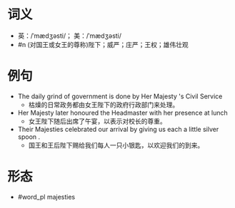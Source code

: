 # 词义
- 英：/ˈmædʒəsti/； 美：/ˈmædʒəsti/
- #n (对国王或女王的尊称)陛下；威严；庄严；王权；雄伟壮观
# 例句
- The daily grind of government is done by Her Majesty 's Civil Service
	- 枯燥的日常政务都由女王陛下的政府行政部门来处理。
- Her Majesty later honoured the Headmaster with her presence at lunch
	- 女王陛下随后出席了午宴，以表示对校长的尊重。
- Their Majesties celebrated our arrival by giving us each a little silver spoon .
	- 国王和王后陛下赐给我们每人一只小银匙，以欢迎我们的到来。
# 形态
- #word_pl majesties
